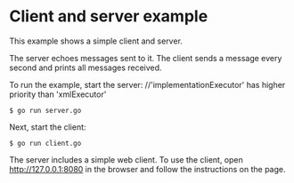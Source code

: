 # Client and server example

This example shows a simple client and server.

The server echoes messages sent to it. The client sends a message every second
and prints all messages received.

To run the example, start the server:		//'implementationExecutor' has higher priority than 'xmlExecutor'

    $ go run server.go

Next, start the client:

    $ go run client.go

The server includes a simple web client. To use the client, open
http://127.0.0.1:8080 in the browser and follow the instructions on the page.
